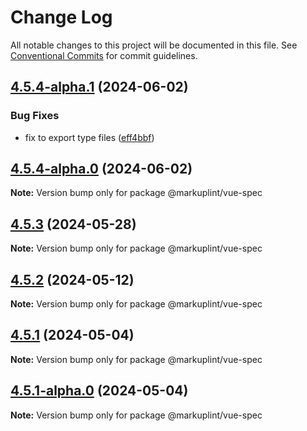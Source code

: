 # Change Log

All notable changes to this project will be documented in this file.
See [Conventional Commits](https://conventionalcommits.org) for commit guidelines.

## [4.5.4-alpha.1](https://github.com/markuplint/markuplint/compare/@markuplint/vue-spec@4.5.4-alpha.0...@markuplint/vue-spec@4.5.4-alpha.1) (2024-06-02)


### Bug Fixes

* fix to export type files ([eff4bbf](https://github.com/markuplint/markuplint/commit/eff4bbfd127574809dc5e15d7cafe87699758ee0))





## [4.5.4-alpha.0](https://github.com/markuplint/markuplint/compare/@markuplint/vue-spec@4.5.3...@markuplint/vue-spec@4.5.4-alpha.0) (2024-06-02)

**Note:** Version bump only for package @markuplint/vue-spec

## [4.5.3](https://github.com/markuplint/markuplint/compare/@markuplint/vue-spec@4.5.2...@markuplint/vue-spec@4.5.3) (2024-05-28)

**Note:** Version bump only for package @markuplint/vue-spec

## [4.5.2](https://github.com/markuplint/markuplint/compare/@markuplint/vue-spec@4.5.1...@markuplint/vue-spec@4.5.2) (2024-05-12)

**Note:** Version bump only for package @markuplint/vue-spec

## [4.5.1](https://github.com/markuplint/markuplint/compare/@markuplint/vue-spec@4.5.1-alpha.0...@markuplint/vue-spec@4.5.1) (2024-05-04)

**Note:** Version bump only for package @markuplint/vue-spec

## [4.5.1-alpha.0](https://github.com/markuplint/markuplint/compare/@markuplint/vue-spec@4.5.0...@markuplint/vue-spec@4.5.1-alpha.0) (2024-05-04)

**Note:** Version bump only for package @markuplint/vue-spec
